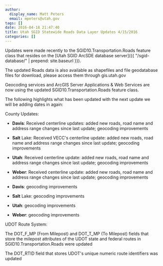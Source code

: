 ```yaml
---
author:
  display_name: Matt Peters
  email: mpeters@utah.gov
tags: []
date: 2016-04-18 21:47:40
title: Utah SGID Statewide Roads Data Layer Updates 4/15/2016
categories: []
---
```


Updates were made recently to the SGID10.Transportation.Roads feature class that resides on the [Utah SGID ArcSDE database server]({{ "/sgid-database/" | prepend: site.baseurl }}).

The updated Roads data is also available as shapefiles and file geodatabase files for download, please access them through gis.utah.gov

Geocoding services and ArcGIS Server Applications & Web Services are now using the updated SGID10.Transportation.Roads feature class.

The following highlights what has been updated with the next update we will be adding dates in again:

County Updates:

- **Davis**: Received centerline updates: added new roads, road name and address range changes since last update; geocoding improvements
- **Salt** Lake: Received VECC's centerline update: added new roads, road name and address range changes since last update; geocoding improvements
- **Utah**: Received centerline update: added new roads, road name and address range changes since last update; geocoding improvements
- **Weber**: Received centerline update: added new roads, road name and address range changes since last update; geocoding improvements


- **Davis**: geocoding improvements
- **Salt** Lake: geocoding improvements
- **Utah**: geocoding improvements
- **Weber**: geocoding improvements

UDOT Route System:

The DOT_F_MP (From Milepost) and DOT_T_MP (To Milepost) fields that store the milepost attributes of the UDOT state and federal routes in SGID10.Transportation.Roads were updated

The DOT_RTID field that stores UDOT's unique numeric route identifiers was updated
